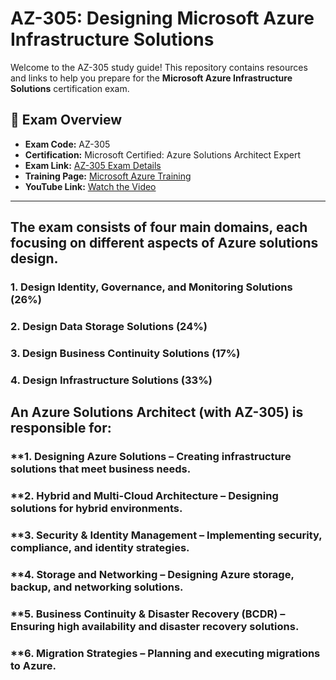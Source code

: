 # AZ-305: Designing Microsoft Azure Infrastructure Solutions

Welcome to the AZ-305 study guide! This repository contains resources and links to help you prepare for the **Microsoft Azure Infrastructure Solutions** certification exam.

## 📘 Exam Overview

- **Exam Code:** AZ-305
- **Certification:** Microsoft Certified: Azure Solutions Architect Expert
- **Exam Link:** [AZ-305 Exam Details](https://learn.microsoft.com/en-us/credentials/certifications/exams/az-305/)
- **Training Page:** [Microsoft Azure Training](https://learn.microsoft.com/en-us/training/browse/?products=azure)
- **YouTube Link:** [Watch the Video](https://www.youtube.com/watch?v=i6NzKvGUsBs)


---

## The exam consists of four main domains, each focusing on different aspects of Azure solutions design.

### **1. Design Identity, Governance, and Monitoring Solutions (26%)**
### **2. Design Data Storage Solutions (24%)**
### **3. Design Business Continuity Solutions (17%)**
### **4. Design Infrastructure Solutions (33%)**

## An Azure Solutions Architect (with AZ-305) is responsible for:
### **1. Designing Azure Solutions – Creating infrastructure solutions that meet business needs.
### **2. Hybrid and Multi-Cloud Architecture – Designing solutions for hybrid environments.
### **3. Security & Identity Management – Implementing security, compliance, and identity strategies.
### **4. Storage and Networking – Designing Azure storage, backup, and networking solutions.
### **5. Business Continuity & Disaster Recovery (BCDR) – Ensuring high availability and disaster recovery solutions.
### **6. Migration Strategies – Planning and executing migrations to Azure.

